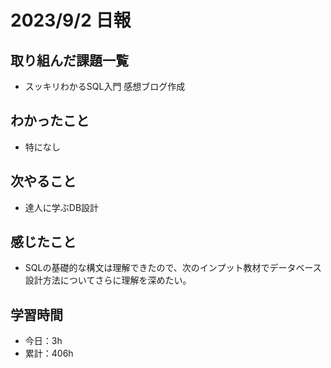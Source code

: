 # 2023/9/2 日報
## 取り組んだ課題一覧
- スッキリわかるSQL入門 感想ブログ作成

## わかったこと
- 特になし
      
## 次やること
- 達人に学ぶDB設計

## 感じたこと
- SQLの基礎的な構文は理解できたので、次のインプット教材でデータベース設計方法についてさらに理解を深めたい。
  
## 学習時間
- 今日：3h
- 累計：406h
